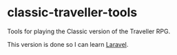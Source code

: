 # classic-traveller-tools
Tools for playing the Classic version of the Traveller RPG.

This version is done so I can learn [Laravel](laravel.com).
